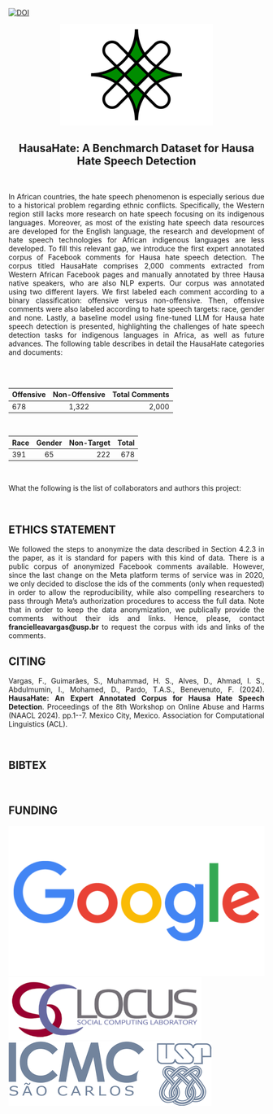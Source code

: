 [![DOI](https://zenodo.org/badge/396994570.svg)](https://zenodo.org/doi/10.5281/zenodo.7787172)

<div align="center">
 
![SSC-logo-300x171](https://github.com/franciellevargas/franciellevargas.github.io/blob/78f2b1c9b38d136fdf2027da1642e305ce611385/img/hausa-sig.png)

</div>
<h2 align="center"> 
 HausaHate: A Benchmarch Dataset for Hausa Hate Speech Detection
</h2>  

</br>
<p align="justify">In African countries, the hate speech phenomenon is especially serious due to a historical problem regarding ethnic conflicts. Specifically, the Western region still lacks more research on hate speech focusing on its indigenous languages. Moreover, as most of the existing hate speech data resources are developed for the English language, the research and development of hate speech technologies for African indigenous languages are less developed. To fill this relevant gap, we introduce the first expert annotated corpus of Facebook comments for Hausa hate speech detection. The corpus titled HausaHate comprises 2,000 comments extracted from Western African Facebook pages and manually annotated by three Hausa native speakers, who are also NLP experts. Our corpus was annotated using two different layers. We first labeled each comment according to a binary classification: offensive versus non-offensive. Then, offensive comments were also labeled according to hate speech targets: race, gender and none. Lastly, a baseline model using fine-tuned LLM for Hausa hate speech detection is presented, highlighting the challenges of hate speech detection tasks for indigenous languages in Africa, as well as future advances. The following table describes in detail the HausaHate categories and documents: </p>
</br>

</br>
<div align="center">

| Offensive| Non-Offensive | Total Comments  | 
| :---     | :---:        |   ---:  |               
| 678      | 1,322        | 2,000  |

</div>
</br>

<div align="center">

| Race | Gender | Non-Target | Total | 
| :--- | :---:  |   ---:     |  ---: |               
| 391  | 65     | 222        | 678   |

</div>
</br>

What the following is the list of collaborators and authors this project:


</br>
<h2 align="left"> ETHICS STATEMENT </h2>
<p align="justify">
We followed the steps to anonymize the data described in Section 4.2.3 in the paper, as it is standard for papers with this kind of data. There is a public corpus of anonymized Facebook comments available. However, since the last change on the Meta platform terms of service was in 2020, we only decided to disclose the ids of the comments (only when requested) in order to allow the reproducibility, while also compelling researchers to pass through Meta’s authorization procedures to access the full data. Note that in order to keep the data anonymization, we publically provide the comments without their ids and links. Hence, please, contact <b>francielleavargas@usp.br</b> to request the corpus with ids and links of the comments.
</p>

<h2 align="left"> CITING </h2>
<p align="justify">
Vargas, F., Guimarães, S., Muhammad, H. S., Alves, D., Ahmad, I. S., Abdulmumin, I., Mohamed, D., Pardo, T.A.S., Benevenuto, F. (2024). <b>HausaHate: An Expert Annotated Corpus for Hausa Hate Speech Detection</b>. Proceedings of the 8th Workshop on Online Abuse and Harms (NAACL 2024). pp.1--7. Mexico City, Mexico. Association for Computational Linguistics (ACL). 
</p>

<br>

<h2 align="left"> BIBTEX </h2>
<p align="justify">
 </p> 
<br>


<h2 align="left"> FUNDING </h2>

![SSC-logo-300x171](https://github.com/franciellevargas/franciellevargas.github.io/blob/38268e9e159641a4361a00fe165e6d5d4d76a2d0/img/google-logo.png)
![SSC-logo-300x171](https://github.com/franciellevargas/franciellevargas.github.io/blob/8f353e83a7cd62aa435fb04e57be4afdafc1b43e/img/locus_media.png)
![SSC-logo-300x171](https://github.com/franciellevargas/franciellevargas.github.io/blob/7511adecb3cd8e570d85994e2e8c0ef8450901a9/img/icmc-logo.png)




</br>










